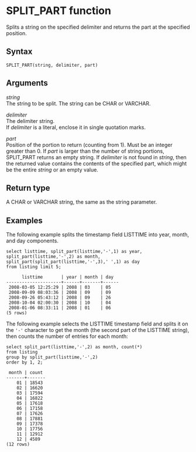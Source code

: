 # SPLIT\_PART function<a name="SPLIT_PART"></a>

Splits a string on the specified delimiter and returns the part at the specified position\.

## Syntax<a name="SPLIT_PART-synopsis"></a>

```
SPLIT_PART(string, delimiter, part)
```

## Arguments<a name="SPLIT_PART-arguments"></a>

 *string*   
The string to be split\. The string can be CHAR or VARCHAR\.

 *delimiter*   
The delimiter string\.   
If *delimiter* is a literal, enclose it in single quotation marks\. 

 *part*   
Position of the portion to return \(counting from 1\)\. Must be an integer greater than 0\. If *part* is larger than the number of string portions, SPLIT\_PART returns an empty string\. If *delimiter* is not found in *string*, then the returned value contains the contents of the specified part, which might be the entire *string* or an empty value\.

## Return type<a name="SPLIT_PART-return-type"></a>

A CHAR or VARCHAR string, the same as the string parameter\.

## Examples<a name="SPLIT_PART-examples"></a>

The following example splits the timestamp field LISTTIME into year, month, and day components\.

```
select listtime, split_part(listtime,'-',1) as year,
split_part(listtime,'-',2) as month, 
split_part(split_part(listtime,'-',3),' ',1) as day 
from listing limit 5;

      listtime       | year | month | day
---------------------+------+-------+------
 2008-03-05 12:25:29 | 2008 | 03    | 05
 2008-09-09 08:03:36 | 2008 | 09    | 09
 2008-09-26 05:43:12 | 2008 | 09    | 26
 2008-10-04 02:00:30 | 2008 | 10    | 04
 2008-01-06 08:33:11 | 2008 | 01    | 06
(5 rows)
```

The following example selects the LISTTIME timestamp field and splits it on the `'-'` character to get the month \(the second part of the LISTTIME string\), then counts the number of entries for each month:

```
select split_part(listtime,'-',2) as month, count(*)
from listing
group by split_part(listtime,'-',2)
order by 1, 2;

 month | count
-------+-------
    01 | 18543
    02 | 16620
    03 | 17594
    04 | 16822
    05 | 17618
    06 | 17158
    07 | 17626
    08 | 17881
    09 | 17378
    10 | 17756
    11 | 12912
    12 | 4589
(12 rows)
```